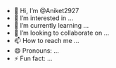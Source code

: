 - 👋 Hi, I’m @Aniket2927
- 👀 I’m interested in ...
- 🌱 I’m currently learning ...
- 💞️ I’m looking to collaborate on ...
- 📫 How to reach me ...
- 😄 Pronouns: ...
- ⚡ Fun fact: ...

<!---
Aniket2927/Aniket2927 is a ✨ special ✨ repository because its `README.md` (this file) appears on your GitHub profile.
You can click the Preview link to take a look at your changes.
--->
